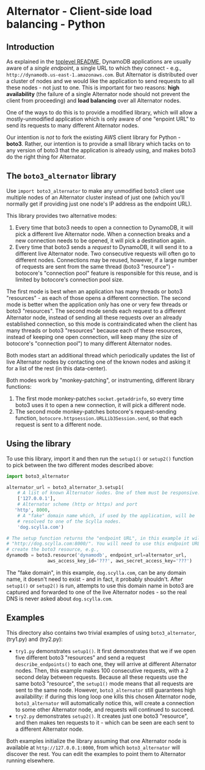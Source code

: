 # Alternator - Client-side load balancing - Python

## Introduction
As explained in the [toplevel README](../README.md), DynamoDB applications
are usually aware of a _single endpoint_, a single URL to which they
connect - e.g., `http://dynamodb.us-east-1.amazonaws.com`. But Alternator
is distributed over a cluster of nodes and we would like the application to
send requests to all these nodes - not just to one. This is important for two
reasons: **high availability** (the failure of a single Alternator node should
not prevent the client from proceeding) and **load balancing** over all
Alternator nodes.

One of the ways to do this is to provide a modified library, which will
allow a mostly-unmodified application which is only aware of one
"enpoint URL" to send its requests to many different Alternator nodes.

Our intention is _not_ to fork the existing AWS client library for Python -
**boto3**. Rather, our intention is to provide a small library which tacks
on to any version of boto3 that the application is already using, and makes
boto3 do the right thing for Alternator.

## The `boto3_alternator` library
Use `import boto3_alternator` to make any unmodified boto3 client use
multiple nodes of an Alternator cluster instead of just one (which you'll
normally get if providing just one node's IP address as the endpoint URL).

This library provides two alternative modes:
1. Every time that boto3 needs to open a connection to DynamoDB,
   it will pick a different live Alternator node. When a connection
   breaks and a new connection needs to be opened, it will pick a
   destination again.
2. Every time that boto3 sends a *request* to DynamoDB, it will send it
   to a different live Alternator node. Two consecutive requests will
   often go to different nodes. Connections may be reused, however, if
   a large number of requests are sent from the same thread (boto3
   "resource") - botocore's "connection pool" feature is responsible for
   this reuse, and is limited by botocore's connection pool size.

The first mode is best when an application has many threads or boto3
"resources" - as each of those opens a different connection. The second
mode is better when the application only has one or very few threads or
boto3 "resources". The second mode sends each request to a different
Alternator node, instead of sending all these requests over an already
established connection, so this mode is contraindicated when the client
has many threads or boto3 "resources" because each of these resources,
instead of keeping one open connection, will keep many (the size
of botocore's "connection pool") to many different Alternator nodes.

Both modes start an additional thread which periodically updates the
list of live Alternator nodes by contacting one of the known nodes and
asking it for a list of the rest (in this data-center).

Both modes work by "monkey-patching", or instrumenting, different
library functions:
1. The first mode monkey-patches `socket.getaddrinfo`, so every time
   boto3 uses it to open a new connection, it will pick a different node.
2. The second mode monkey-patches botocore's request-sending function,
   `botocore.httpsession.URLLib3Session.send`, so that each request
   is sent to a different node.

## Using the library
To use this library, import it and then run the `setup1()` or `setup2()`
function to pick between the two different modes described above:

```python
import boto3_alternator

alternator_url = boto3_alternator_3.setup1(
    # A list of known Alternator nodes. One of them must be responsive.
    ['127.0.0.1'],
    # Alternator scheme (http or https) and port
   'http', 8000,
    # A "fake" domain name which, if used by the application, will be
    # resolved to one of the Scylla nodes.
    'dog.scylla.com')

# The setup function returns the "endpoint URL", in this example it will be
# "http://dog.scylla.com:8000/". You will need to use this endpoint URL to
# create the boto3 resource, e.g.,
dynamodb = boto3.resource('dynamodb', endpoint_url=alternator_url,
               aws_access_key_id='???', aws_secret_access_key='???')
```

The "fake domain", in this example, `dog.scylla.com`, can be any domain name,
it doesn't need to exist - and in fact, it probably shouldn't. After
`setup1()` or `setup2()` is run, attempts to use this domain name in boto3
are captured and forwarded to one of the live Alternator nodes - so the
real DNS is never asked about `dog.scylla.com`.

## Examples

This directory also contains two trivial examples of using `boto3_alternator`,
(try1.py) and (try2.py):
* `try1.py` demonstrates `setup1()`. It first demonstrates that we if we open
   five different boto3 "resources" and send a request `describe_endpoints()`
   to each one, they will arrive at different Alternator nodes.
   Then, this example makes 100 consecutive requests, with a 2 second
   delay between requests. Because all these requests use the same
   boto3 "resource", the `setup1()` mode means that all requests are sent
   to the same node. However, `boto3_alternator` still guarantees high
   availability: if during this long loop one kills this chosen Alternator
   node, `boto3_alternator` will automatically notice this, will create a
   connection to some other Alternator node, and requests will continued to
   succeed.
* `try2.py` demonstrates `setup2()`. It creates just one boto3 "resource",
   and then makes ten requests to it - which can be seen are each sent to
   a different Alternator node.

Both examples initialize the library assuming that one Alternator node is
available at `http://127.0.0.1:8000`, from which `boto3_alternator` 
will discover the rest. You can edit the examples to point them to
Alternator running elsewhere.
